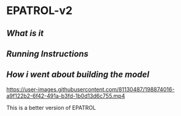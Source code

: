 # EPATROL-v2
## _What is it_

## _Running Instructions_


## _How i went about building the model_




https://user-images.githubusercontent.com/81130487/198874016-a9f122b2-6f42-491a-b3fd-1b0d13d6c755.mp4


This is a better version of EPATROL
